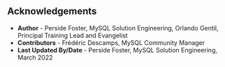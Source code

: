 ## Acknowledgements

* **Author** - Perside Foster, MySQL Solution Engineering, Orlando Gentil, Principal Training Lead and Evangelist
* **Contributors** - Frédéric Descamps, MySQL Community Manager
* **Last Updated By/Date** - Perside Foster, MySQL Solution Engineering, March 2022